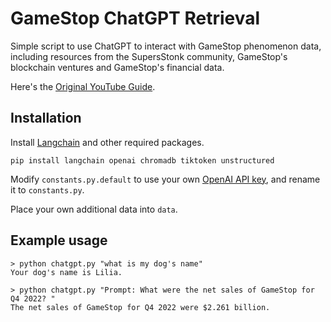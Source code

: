 # GameStop ChatGPT Retrieval

Simple script to use ChatGPT to interact with GameStop phenomenon data, including resources from the SupersStonk community, GameStop's blockchain ventures and GameStop's financial data.

Here's the [Original YouTube Guide](https://youtu.be/9AXP7tCI9PI).

## Installation

Install [Langchain](https://github.com/hwchase17/langchain) and other required packages.

```
pip install langchain openai chromadb tiktoken unstructured
```

Modify `constants.py.default` to use your own [OpenAI API key](https://platform.openai.com/account/api-keys), and rename it to `constants.py`.

Place your own additional data into `data`.

## Example usage

```
> python chatgpt.py "what is my dog's name"
Your dog's name is Lilia.
```

```
> python chatgpt.py "Prompt: What were the net sales of GameStop for Q4 2022? "
The net sales of GameStop for Q4 2022 were $2.261 billion.
```
